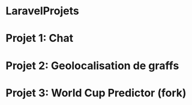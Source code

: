 # LaravelProjets

# Projet 1: Chat
# Projet 2: Geolocalisation de graffs
# Projet 3: World Cup Predictor (fork)
